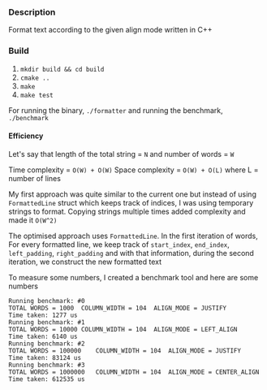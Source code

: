 ### Description

Format text according to the given align mode written in C++

### Build

1. `mkdir build && cd build`
2. `cmake ..`
3. `make`
4. `make test`

For running the binary, `./formatter` and running the benchmark, `./benchmark`


#### Efficiency
Let's say that length of the total string = `N` and number of words = `W`

Time complexity = `O(W) + O(W)`
Space complexity = `O(W) + O(L)` where L = number of lines 

My first approach was quite similar to the current one but instead of using `FormattedLine` struct which keeps track of indices, I was using temporary strings to format. Copying strings multiple times added complexity and made it `O(W^2)`

The optimised approach uses `FormattedLine`. In the first iteration of words, For every formatted line, we keep track of `start_index`, `end_index`, `left_padding`, `right_padding` and with that information, during the second iteration, we construct the new formatted text

To measure some numbers, I created a benchmark tool and here are some numbers

```
Running benchmark: #0
TOTAL WORDS = 1000	COLUMN_WIDTH = 104	ALIGN_MODE = JUSTIFY
Time taken: 1277 us
Running benchmark: #1
TOTAL WORDS = 10000	COLUMN_WIDTH = 104	ALIGN_MODE = LEFT_ALIGN
Time taken: 6140 us
Running benchmark: #2
TOTAL WORDS = 100000	COLUMN_WIDTH = 104	ALIGN_MODE = JUSTIFY
Time taken: 83124 us
Running benchmark: #3
TOTAL WORDS = 1000000	COLUMN_WIDTH = 104	ALIGN_MODE = CENTER_ALIGN
Time taken: 612535 us
```
